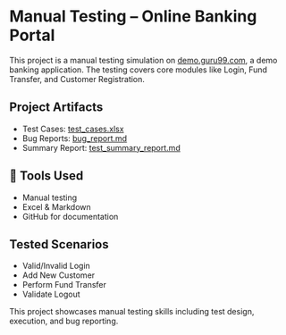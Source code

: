 # Manual Testing – Online Banking Portal

This project is a manual testing simulation on [demo.guru99.com](https://demo.guru99.com/V4/), a demo banking application. The testing covers core modules like Login, Fund Transfer, and Customer Registration.

##  Project Artifacts

- Test Cases: [test_cases.xlsx](test_cases.xlsx)
- Bug Reports: [bug_report.md](bug_report.md)
- Summary Report: [test_summary_report.md](test_summary_report.md)

## 🔧 Tools Used

- Manual testing
- Excel & Markdown
- GitHub for documentation

## Tested Scenarios
- Valid/Invalid Login
- Add New Customer
- Perform Fund Transfer
- Validate Logout

This project showcases manual testing skills including test design, execution, and bug reporting.
